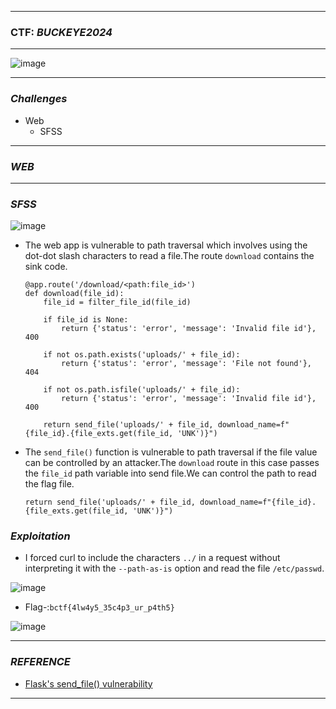 --------------

### CTF: *BUCKEYE2024*

---------------

![image](https://github.com/user-attachments/assets/e9cf2c6e-89ac-40ec-86d6-918a03e95614)

---------------

### *Challenges*

- Web
  - SFSS

---------------

### *WEB*

---------------

### *SFSS*

![image](https://github.com/user-attachments/assets/937cf518-0698-403f-90c6-2a50a03a5662)

- The web app is vulnerable to path traversal which involves using the dot-dot slash characters to read a file.The route `download` contains
the sink code.
      
      @app.route('/download/<path:file_id>')
      def download(file_id):
          file_id = filter_file_id(file_id)
      
          if file_id is None:
              return {'status': 'error', 'message': 'Invalid file id'}, 400
      
          if not os.path.exists('uploads/' + file_id):
              return {'status': 'error', 'message': 'File not found'}, 404
          
          if not os.path.isfile('uploads/' + file_id):
              return {'status': 'error', 'message': 'Invalid file id'}, 400
      
          return send_file('uploads/' + file_id, download_name=f"{file_id}.{file_exts.get(file_id, 'UNK')}")

- The `send_file()` function is vulnerable to path traversal if the file value can be controlled by an attacker.The `download` route in this case
passes the `file_id` path variable into send file.We can control the path to read the flag file.

      return send_file('uploads/' + file_id, download_name=f"{file_id}.{file_exts.get(file_id, 'UNK')}")

### *Exploitation*

- I forced curl to include the characters `../` in a request without interpreting it with the `--path-as-is` option and read the file `/etc/passwd`.

![image](https://github.com/user-attachments/assets/42e4cba7-61b9-46e7-8073-506b442123bf)

- Flag-:```bctf{4lw4y5_35c4p3_ur_p4th5}```

![image](https://github.com/user-attachments/assets/ad8cc69d-e959-47fa-bad7-0d84db5f859a)


-------------------

### *REFERENCE*

- [Flask's send_file() vulnerability](https://github.com/jaygarza1982/ytdl-sync/issues/1)

-------------------

